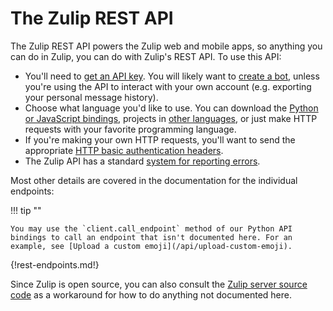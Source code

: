 # The Zulip REST API

The Zulip REST API powers the Zulip web and mobile apps, so anything
you can do in Zulip, you can do with Zulip's REST API.  To use this API:

* You'll need to [get an API key](/api/api-keys).  You will likely
  want to [create a bot](/help/add-a-bot-or-integration), unless you're
  using the API to interact with
  your own account (e.g. exporting your personal message history).
* Choose what language you'd like to use.  You can download the
  [Python or JavaScript bindings](/api/installation-instructions), projects in
  [other languages](/api/client-libraries), or
  just make HTTP requests with your favorite programming language.
* If you're making your own HTTP requests, you'll want to send the
  appropriate [HTTP basic authentication headers](/api/http-headers).
* The Zulip API has a standard
  [system for reporting errors](/api/rest-error-handling).

Most other details are covered in the documentation for the individual
endpoints:

!!! tip ""

    You may use the `client.call_endpoint` method of our Python API
    bindings to call an endpoint that isn't documented here. For an
    example, see [Upload a custom emoji](/api/upload-custom-emoji).

{!rest-endpoints.md!}

Since Zulip is open source, you can also consult the
[Zulip server source code](https://github.com/zulip/zulip/) as a
workaround for how to do anything not documented here.
